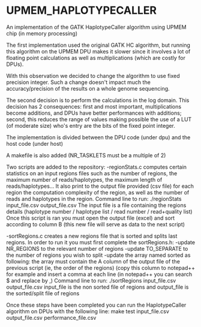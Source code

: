 # UPMEM_HAPLOTYPECALLER
An implementation of the GATK HaplotypeCaller algorithm using UPMEM chip (in memory processing)

The first implementation used the original GATK HC algorithm, but running this algorithm on the UPMEM DPU 
makes it slower since it involves a lot of floating point calculations as well as multiplications (which 
are costly for DPUs). 

With this observation we decided to change the algorithm to use fixed precision integer. Such a change 
doesn't impact much the accuracy/precision of the results on a whole genome sequencing. 

The second decision is to perform the calculations in the log domain. 
This decision has 2 consequences: first and most important, multiplications become additions, and DPUs have
better performances with additions; second, this reduces the range of values making possible the use of a 
LUT (of moderate size) who's entry are the bits of the fixed point integer. 

The implementation is divided between the DPU code (under dpu) and the host code (under host)

A makefile is also added (NR_TASKLETS must be a multiple of 2)

Two scripts are added to the repository: 
-regionStats.c computes certain statistics on an input regions files such as the number of regions, the maximum number of reads/haplotypes, the maximum length of reads/haplotypes...
It also print to the output file provided (csv file) for each region the computation complexity of the region, as well as the number of reads and haplotypes in the region. 
Command line to run:
./regionStats input_file.csv output_file.csv 
The input file is a file containing the regions details (haplotype number / haplotype list / read number / read+quality list)
Once this script is ran you must open the output file (excel) and sort according to column B (this new file will serve as data to the next script)

-sortRegions.c creates a new regions file that is sorted and splits last regions. 
In order to run it you must first complete the sortRegions.h: 
  -update NR_REGIONS to the relevant number of regions 
  -update TO_SEPARATE to the number of regions you wish to split
  -update the array named sorted as following: the array must contain the A column of the output file of the previous script (ie, the order of the  regions)
  (copy this column to notepad++ for example and insert a comma at each line (in notepad++ you can search $ and replace by ,)
Command line to run:
./sortRegions input_file.csv output_file.csv
input_file is the non sorted file of regions and output_file is the sorted/split file of regions


Once these steps have been completed you can run the HaplotypeCaller algorithm on DPUs with the following line:
make test input_file.csv output_file.csv performance_file.csv
